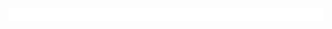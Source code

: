 <div align="center">
	<img src="https://raw.githubusercontent.com/defvol/defvol/master/header.svg" width="800" height="20">
</div>
